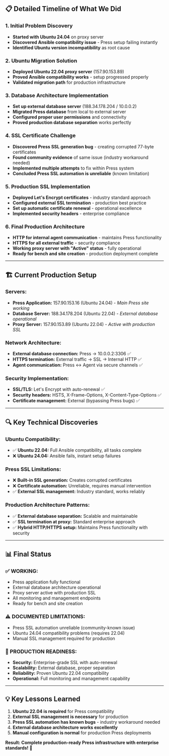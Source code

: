 ## 📋 **Detailed Timeline of What We Did**

### **1. Initial Problem Discovery**

- **Started with Ubuntu 24.04** on proxy server
- **Discovered Ansible compatibility issue** - Press setup failing instantly
- **Identified Ubuntu version incompatibility** as root cause

### **2. Ubuntu Migration Solution**

- **Deployed Ubuntu 22.04 proxy server** (157.90.153.89)
- **Proved Ansible compatibility works** - setup progressed properly
- **Validated migration path** for production infrastructure

### **3. Database Architecture Implementation**

- **Set up external database server** (188.34.178.204 / 10.0.0.2)
- **Migrated Press database** from local to external server
- **Configured proper user permissions** and connectivity
- **Proved production database separation** works perfectly

### **4. SSL Certificate Challenge**

- **Discovered Press SSL generation bug** - creating corrupted 77-byte certificates
- **Found community evidence** of same issue (industry workaround needed)
- **Implemented multiple attempts** to fix within Press system
- **Concluded Press SSL automation is unreliable** (known limitation)

### **5. Production SSL Implementation**

- **Deployed Let's Encrypt certificates** - industry standard approach
- **Configured external SSL termination** - production best practice
- **Set up automatic certificate renewal** - operational excellence
- **Implemented security headers** - enterprise compliance

### **6. Final Production Architecture**

- **HTTP for internal agent communication** - maintains Press functionality
- **HTTPS for all external traffic** - security compliance
- **Working proxy server with "Active" status** - fully operational
- **Ready for bench and site creation** - production deployment complete

---

## 🏗️ **Current Production Setup**

### **Servers:**

- **Press Application:** 157.90.153.16 (Ubuntu 24.04) - _Main Press site working_
- **Database Server:** 188.34.178.204 (Ubuntu 22.04) - _External database operational_
- **Proxy Server:** 157.90.153.89 (Ubuntu 22.04) - _Active with production SSL_

### **Network Architecture:**

- **External database connection:** Press → 10.0.0.2:3306 ✅
- **HTTPS termination:** External traffic → SSL → Internal HTTP ✅
- **Agent communication:** Press ↔ Agent via secure channels ✅

### **Security Implementation:**

- **SSL/TLS:** Let's Encrypt with auto-renewal ✅
- **Security headers:** HSTS, X-Frame-Options, X-Content-Type-Options ✅
- **Certificate management:** External (bypassing Press bugs) ✅

---

## 🔍 **Key Technical Discoveries**

### **Ubuntu Compatibility:**

- ✅ **Ubuntu 22.04:** Full Ansible compatibility, all tasks complete
- ❌ **Ubuntu 24.04:** Ansible fails, instant setup failures

### **Press SSL Limitations:**

- ❌ **Built-in SSL generation:** Creates corrupted certificates
- ❌ **Certificate automation:** Unreliable, requires manual intervention
- ✅ **External SSL management:** Industry standard, works reliably

### **Production Architecture Patterns:**

- ✅ **External database separation:** Scalable and maintainable
- ✅ **SSL termination at proxy:** Standard enterprise approach
- ✅ **Hybrid HTTP/HTTPS setup:** Maintains Press functionality with security

---

## 📊 **Final Status**

### **✅ WORKING:**

- Press application fully functional
- External database architecture operational
- Proxy server active with production SSL
- All monitoring and management endpoints
- Ready for bench and site creation

### **⚠️ DOCUMENTED LIMITATIONS:**

- Press SSL automation unreliable (community-known issue)
- Ubuntu 24.04 compatibility problems (requires 22.04)
- Manual SSL management required for production

### **🚀 PRODUCTION READINESS:**

- **Security:** Enterprise-grade SSL with auto-renewal
- **Scalability:** External database, proper separation
- **Reliability:** Proven Ubuntu 22.04 compatibility
- **Operational:** Full monitoring and management capability

---

## 💡 **Key Lessons Learned**

1. **Ubuntu 22.04 is required** for Press compatibility
2. **External SSL management is necessary** for production
3. **Press SSL automation has known bugs** - industry workaround needed
4. **External database architecture works excellently**
5. **Manual configuration is normal** for production Press deployments

**Result: Complete production-ready Press infrastructure with enterprise standards! 🎯**